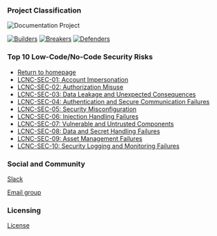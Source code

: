### Project Classification

![Documentation Project][doc-proj-logo]

[![Builders][builders-logo]][builders]
[![Breakers][breakers-logo]][breakers]
[![Defenders][defenders-logo]][defenders]

[builders]: https://www.owasp.org/index.php/Builders
[builders-logo]: https://raw.githubusercontent.com/OWASP/www--site-theme/master/assets/images/common/owasp_builders.svg?sanitize=true
[breakers]: https://www.owasp.org/index.php/Breakers
[breakers-logo]: https://raw.githubusercontent.com/OWASP/www--site-theme/master/assets/images/common/owasp_breakers.svg?sanitize=true
[defenders]: https://www.owasp.org/index.php/Defenders
[defenders-logo]: https://raw.githubusercontent.com/OWASP/www--site-theme/master/assets/images/common/owasp_defenders.svg?sanitize=true
[doc-proj-logo]: https://raw.githubusercontent.com/OWASP/www--site-theme/master/assets/images/common/owasp_documentation_project.svg?sanitize=true


### Top 10 Low-Code/No-Code Security Risks

- [Return to homepage](/www-project-top-10-low-code-no-code-security-risks)
- [LCNC-SEC-01: Account Impersonation](/www-project-top-10-low-code-no-code-security-risks/content/2022/en/LCNC-SEC-01-Account-Impersonation)
- [LCNC-SEC-02: Authorization Misuse](/www-project-top-10-low-code-no-code-security-risks/content/2022/en/LCNC-SEC-02-Authorization-Misuse)
- [LCNC-SEC-03: Data Leakage and Unexpected Consequences](/www-project-top-10-low-code-no-code-security-risks/content/2022/en/LCNC-SEC-03-Data-Leakage-and-Unexpected-Consequences)
- [LCNC-SEC-04: Authentication and Secure Communication Failures](/www-project-top-10-low-code-no-code-security-risks/content/2022/en/LCNC-SEC-04-Authentication-and-Secure-Communication-Failures)
- [LCNC-SEC-05: Security Misconfiguration](/www-project-top-10-low-code-no-code-security-risks/content/2022/en/LCNC-SEC-05-Security-Misconfiguration)
- [LCNC-SEC-06: Injection Handling Failures](/www-project-top-10-low-code-no-code-security-risks/content/2022/en/LCNC-SEC-06-Injection-Handling-Failures)
- [LCNC-SEC-07: Vulnerable and Untrusted Components](/www-project-top-10-low-code-no-code-security-risks/content/2022/en/LCNC-SEC-07-Vulnerable-and-Untrusted-Components)
- [LCNC-SEC-08: Data and Secret Handling Failures](/www-project-top-10-low-code-no-code-security-risks/content/2022/en/LCNC-SEC-08-Data-and-Secret-Handling-Failures)
- [LCNC-SEC-09: Asset Management Failures](/www-project-top-10-low-code-no-code-security-risks/content/2022/en/LCNC-SEC-09-Asset-Management-Failures)
- [LCNC-SEC-10: Security Logging and Monitoring Failures](/www-project-top-10-low-code-no-code-security-risks/content/2022/en/LCNC-SEC-10-Security-Logging-and-Monitoring-Failures)

### Social and Community

[Slack](https://owasp.slack.com/archives/C02C6RU6G10)

[Email group](https://groups.google.com/g/owasp-no-code-low-code)

### Licensing

[License](https://github.com/OWASP/www-project-top-10-low-code-no-code-security-risks/blob/main/license.md)